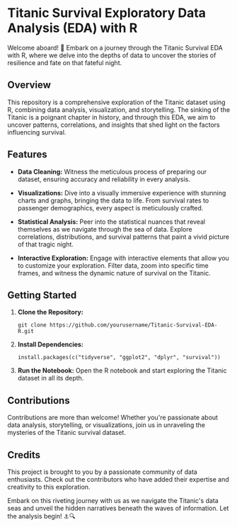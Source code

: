 # Titanic Survival Exploratory Data Analysis (EDA) with R

Welcome aboard! 🚢 Embark on a journey through the Titanic Survival EDA with R, where we delve into the depths of data to uncover the stories of resilience and fate on that fateful night.

## Overview

This repository is a comprehensive exploration of the Titanic dataset using R, combining data analysis, visualization, and storytelling. The sinking of the Titanic is a poignant chapter in history, and through this EDA, we aim to uncover patterns, correlations, and insights that shed light on the factors influencing survival.

## Features

- **Data Cleaning:** Witness the meticulous process of preparing our dataset, ensuring accuracy and reliability in every analysis.
  
- **Visualizations:** Dive into a visually immersive experience with stunning charts and graphs, bringing the data to life. From survival rates to passenger demographics, every aspect is meticulously crafted.

- **Statistical Analysis:** Peer into the statistical nuances that reveal themselves as we navigate through the sea of data. Explore correlations, distributions, and survival patterns that paint a vivid picture of that tragic night.

- **Interactive Exploration:** Engage with interactive elements that allow you to customize your exploration. Filter data, zoom into specific time frames, and witness the dynamic nature of survival on the Titanic.

## Getting Started

1. **Clone the Repository:**
   ```
   git clone https://github.com/yourusername/Titanic-Survival-EDA-R.git
   ```

2. **Install Dependencies:**
   ```
   install.packages(c("tidyverse", "ggplot2", "dplyr", "survival"))
   ```

3. **Run the Notebook:**
   Open the R notebook and start exploring the Titanic dataset in all its depth.

## Contributions

Contributions are more than welcome! Whether you're passionate about data analysis, storytelling, or visualizations, join us in unraveling the mysteries of the Titanic survival dataset.

## Credits

This project is brought to you by a passionate community of data enthusiasts. Check out the contributors who have added their expertise and creativity to this exploration.

Embark on this riveting journey with us as we navigate the Titanic's data seas and unveil the hidden narratives beneath the waves of information. Let the analysis begin! ⚓️🔍
